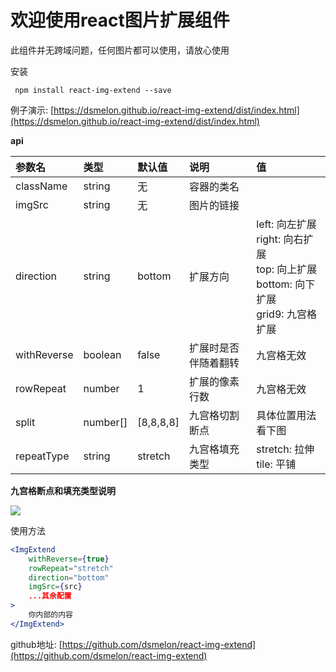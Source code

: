 # 欢迎使用react图片扩展组件

此组件并无跨域问题，任何图片都可以使用，请放心使用

安装
```nodejs
 npm install react-img-extend --save
```

例子演示: [https://dsmelon.github.io/react-img-extend/dist/index.html](https://dsmelon.github.io/react-img-extend/dist/index.html)

**api**

|参数名|类型|默认值|说明|值|
|:-|:-|:-|:-|:-|
|className|string|无|容器的类名||
|imgSrc|string|无|图片的链接||
|direction|string|bottom|扩展方向|left: 向左扩展<br/>right: 向右扩展<br/>top: 向上扩展<br/>bottom: 向下扩展<br/>grid9: 九宫格扩展|
|withReverse|boolean|false|扩展时是否伴随着翻转|九宫格无效|
|rowRepeat|number|1|扩展的像素行数|九宫格无效|
|split|number\[\]|\[8,8,8,8\]|九宫格切割断点|具体位置用法看下图|
|repeatType|string|stretch|九宫格填充类型|stretch: 拉伸<br/>tile: 平铺|

**九宫格断点和填充类型说明**

![](https://i.postimg.cc/D0DpJ65d/s.jpg)

使用方法
```jsx
<ImgExtend
    withReverse={true}
    rowRepeat="stretch"
    direction="bottom"
    imgSrc={src}
    ...其余配置
>
    你内部的内容
</ImgExtend>
```

github地址: [https://github.com/dsmelon/react-img-extend](https://github.com/dsmelon/react-img-extend)